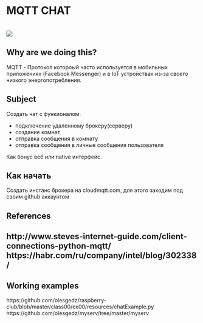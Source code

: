 <h1>MQTT CHAT</h1>
<br>
<img src="http://www.steves-internet-guide.com/wp-content/uploads/loop-function-illustration.jpg">
<div>
 <div>
  <h2>Why are we doing this?</h2>
  <div>
   MQTT - Протокол котороый часто используется в мобильных приложениях (Facebook Messenger) и в IoT устройствах из-за своего низкого энергопотребления.
  </div>
 </div>
 <h2>Subject</h2>
 <div>
 
 Создать чат  с функионалом:
 <ul>
 <li>подключение удаленному брокеру(серверу) </li>
 <li> создание комнат</li>
 <li> отправка сообщения в комнату</li>
 <li> отправка сообщения в личные сообщения пользователя</li>
 </ul>
  </div>
 <p>Как бонус веб или native интерфейс.</p>

<h2>Как начать</h2>
 Создать инстанс брокера на cloudmqtt.com, для этого заходим под своим github аккаунтом
</br>
<h2>References<h2>
  http://www.steves-internet-guide.com/client-connections-python-mqtt/
  https://habr.com/ru/company/intel/blog/302338/
</div>
<h2> Working examples</h2>
 https://github.com/olesgedz/raspberry-club/blob/master/class00/ex00/resources/chatExample.py
 https://github.com/olesgedz/myserv/tree/master/myserv

